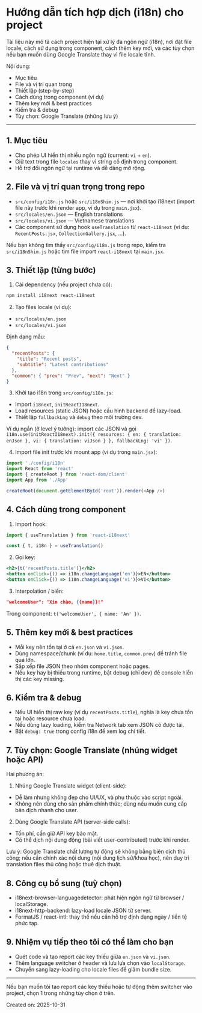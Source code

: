 # Hướng dẫn tích hợp dịch (i18n) cho project

Tài liệu này mô tả cách project hiện tại xử lý đa ngôn ngữ (i18n), nơi đặt file locale, cách sử dụng trong component, cách thêm key mới, và các tùy chọn nếu bạn muốn dùng Google Translate thay vì file locale tĩnh.

Nội dung:
- Mục tiêu
- File và vị trí quan trọng
- Thiết lập (step-by-step)
- Cách dùng trong component (ví dụ)
- Thêm key mới & best practices
- Kiểm tra & debug
- Tùy chọn: Google Translate (những lưu ý)

---

## 1. Mục tiêu

- Cho phép UI hiển thị nhiều ngôn ngữ (current: `vi` + `en`).
- Giữ text trong file `locales` thay vì string cố định trong component.
- Hỗ trợ đổi ngôn ngữ tại runtime và dễ dàng mở rộng.

## 2. File và vị trí quan trọng trong repo

- `src/config/i18n.js` hoặc `src/i18nShim.js` — nơi khởi tạo i18next (import file này trước khi render app, ví dụ trong `main.jsx`).
- `src/locales/en.json` — English translations
- `src/locales/vi.json` — Vietnamese translations
- Các component sử dụng hook `useTranslation` từ `react-i18next` (ví dụ: `RecentPosts.jsx`, `CollectionGallery.jsx`, ...).

Nếu bạn không tìm thấy `src/config/i18n.js` trong repo, kiểm tra `src/i18nShim.js` hoặc tìm file import `react-i18next` tại `main.jsx`.

## 3. Thiết lập (từng bước)

1. Cài dependency (nếu project chưa có):

```powershell
npm install i18next react-i18next
```

2. Tạo files locale (ví dụ):

- `src/locales/en.json`
- `src/locales/vi.json`

Định dạng mẫu:

```json
{
  "recentPosts": {
    "title": "Recent posts",
    "subtitle": "Latest contributions"
  },
  "common": { "prev": "Prev", "next": "Next" }
}
```

3. Khởi tạo i18n trong `src/config/i18n.js`:

- Import `i18next`, `initReactI18next`.
- Load resources (static JSON) hoặc cấu hình backend để lazy-load.
- Thiết lập `fallbackLng` và `debug` theo môi trường dev.

Ví dụ ngắn (ở level ý tưởng): import các JSON và gọi `i18n.use(initReactI18next).init({ resources: { en: { translation: enJson }, vi: { translation: viJson } }, fallbackLng: 'vi' })`.

4. Import file init trước khi mount app (ví dụ trong `main.jsx`):

```js
import './config/i18n'
import React from 'react'
import { createRoot } from 'react-dom/client'
import App from './App'

createRoot(document.getElementById('root')).render(<App />)
```

## 4. Cách dùng trong component

1. Import hook:

```js
import { useTranslation } from 'react-i18next'

const { t, i18n } = useTranslation()
```

2. Gọi key:

```jsx
<h2>{t('recentPosts.title')}</h2>
<button onClick={() => i18n.changeLanguage('en')}>EN</button>
<button onClick={() => i18n.changeLanguage('vi')}>VI</button>
```

3. Interpolation / biến:

```json
"welcomeUser": "Xin chào, {{name}}!"
```

Trong component: `t('welcomeUser', { name: 'An' })`.

## 5. Thêm key mới & best practices

- Mỗi key nên tồn tại ở cả `en.json` và `vi.json`.
- Dùng namespace/chunk (ví dụ: `home.title`, `common.prev`) để tránh file quá lớn.
- Sắp xếp file JSON theo nhóm component hoặc pages.
- Nếu key hay bị thiếu trong runtime, bật debug (chỉ dev) để console hiển thị các key missing.

## 6. Kiểm tra & debug

- Nếu UI hiển thị raw key (ví dụ `recentPosts.title`), nghĩa là key chưa tồn tại hoặc resource chưa load.
- Nếu dùng lazy loading, kiểm tra Network tab xem JSON có được tải.
- Bật `debug: true` trong config i18n để xem log chi tiết.

## 7. Tùy chọn: Google Translate (nhúng widget hoặc API)

Hai phương án:

1. Nhúng Google Translate widget (client-side):
  - Dễ làm nhưng không đẹp cho UI/UX, và phụ thuộc vào script ngoài.
  - Không nên dùng cho sản phẩm chính thức; dùng nếu muốn cung cấp bản dịch nhanh cho user.

2. Dùng Google Translate API (server-side calls):
  - Tốn phí, cần giữ API key bảo mật.
  - Có thể dịch nội dung động (bài viết user-contributed) trước khi render.

Lưu ý: Google Translate chất lượng tự động sẽ không bằng biên dịch thủ công; nếu cần chính xác nội dung (nội dung lịch sử/khoa học), nên duy trì translation files thủ công hoặc thuê dịch thuật.

## 8. Công cụ bổ sung (tuỳ chọn)

- i18next-browser-languagedetector: phát hiện ngôn ngữ từ browser / localStorage.
- i18next-http-backend: lazy-load locale JSON từ server.
- FormatJS / react-intl: thay thế nếu cần hỗ trợ định dạng ngày / tiền tệ phức tạp.

## 9. Nhiệm vụ tiếp theo tôi có thể làm cho bạn

- Quét code và tạo report các key thiếu giữa `en.json` và `vi.json`.
- Thêm language switcher ở header và lưu lựa chọn vào `localStorage`.
- Chuyển sang lazy-loading cho locale files để giảm bundle size.

---

Nếu bạn muốn tôi tạo report các key thiếu hoặc tự động thêm switcher vào project, chọn 1 trong những tùy chọn ở trên. 

Created on: 2025-10-31

